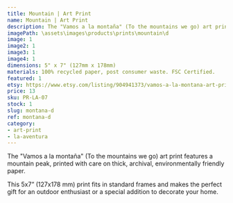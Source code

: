 ```yaml
---
title: Mountain | Art Print
name: Mountain | Art Print
description: The "Vamos a la montaña" (To the mountains we go) art print features a mountain peak, printed with care on thick, archival, environmentally friendly paper.
imagePath: \assets\images\products\prints\mountain\d
image: 1
image2: 1
image3: 1
image4: 1
dimensions: 5" x 7" (127mm x 178mm)
materials: 100% recycled paper, post consumer waste. FSC Certified.
featured: 1
etsy: https://www.etsy.com/listing/904941373/vamos-a-la-montana-art-print-hand
price: 13
sku: PR-LA-07
stock: 1
slug: montana-d
ref: montana-d
category:
- art-print
- la-aventura
---
```

The "Vamos a la montaña" (To the mountains we go) art print features a mountain peak, printed with care on thick, archival, environmentally friendly paper.

This 5x7” (127x178 mm) print fits in standard frames and makes the perfect gift for an outdoor enthusiast or a special addition to decorate your home.
